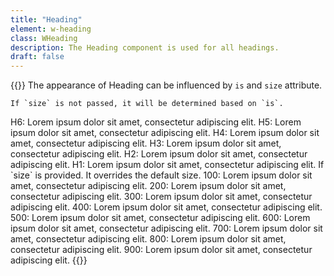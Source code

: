 ```yaml
---
title: "Heading"
element: w-heading
class: WHeading
description: The Heading component is used for all headings.
draft: false
---
```


{{<rawhtml>}}
<w-markdown spacing="s">
    The appearance of Heading can be influenced by `is` and `size` attribute.

    If `size` is not passed, it will be determined based on `is`.
</w-markdown>

<w-element-example>
    <w-heading is="h6">H6: Lorem ipsum dolor sit amet, consectetur adipiscing elit.</w-heading>
    <w-heading is="h5">H5: Lorem ipsum dolor sit amet, consectetur adipiscing elit.</w-heading>
    <w-heading is="h4">H4: Lorem ipsum dolor sit amet, consectetur adipiscing elit.</w-heading>
    <w-heading is="h3">H3: Lorem ipsum dolor sit amet, consectetur adipiscing elit.</w-heading>
    <w-heading is="h2">H2: Lorem ipsum dolor sit amet, consectetur adipiscing elit.</w-heading>
    <w-heading is="h1">H1: Lorem ipsum dolor sit amet, consectetur adipiscing elit.</w-heading>
</w-element-example>

<w-markdown spacing="s">
    If `size` is provided. It overrides the default size.
</w-markdown>

<w-element-example>
    <w-heading size="100">100: Lorem ipsum dolor sit amet, consectetur adipiscing elit.</w-heading>
    <w-heading size="200">200: Lorem ipsum dolor sit amet, consectetur adipiscing elit.</w-heading>
    <w-heading size="300">300: Lorem ipsum dolor sit amet, consectetur adipiscing elit.</w-heading>
    <w-heading size="400">400: Lorem ipsum dolor sit amet, consectetur adipiscing elit.</w-heading>
    <w-heading size="500">500: Lorem ipsum dolor sit amet, consectetur adipiscing elit.</w-heading>
    <w-heading size="600">600: Lorem ipsum dolor sit amet, consectetur adipiscing elit.</w-heading>
    <w-heading size="700">700: Lorem ipsum dolor sit amet, consectetur adipiscing elit.</w-heading>
    <w-heading size="800">800: Lorem ipsum dolor sit amet, consectetur adipiscing elit.</w-heading>
    <w-heading size="900">900: Lorem ipsum dolor sit amet, consectetur adipiscing elit.</w-heading>
</w-element-example>
{{</rawhtml>}}